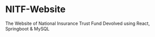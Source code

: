 # NITF-Website
The Website of National Insurance Trust Fund Devolved using React, Springboot &amp; MySQL
